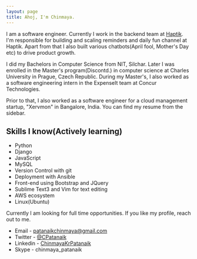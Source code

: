 ```yaml
---
layout: page
title: Ahoj, I'm Chinmaya.
---
```


I am a software engineer. Currently I work in the backend team at [Haptik](https://haptik.ai). I'm responsible for building and scaling reminders and daily fun channel at Haptik. Apart from that I also built various chatbots(April fool, Mother's Day etc) to drive product growth.

I did my Bachelors in Computer Science from NIT, Silchar. Later I was enrolled in the Master's program(Discontd.) in computer science at Charles University in Prague, Czech Republic. During my Master's, I also worked as a software engineering intern in the ExpenseIt team at Concur Technologies.

Prior to that, I also worked as a software engineer for a cloud management startup, "Xervmon" in Bangalore, India. You can find my resume from the sidebar.

## Skills I know(Actively learning)
* Python
* Django
* JavaScript
* MySQL
* Version Control with git
* Deployment with Ansible
* Front-end using Bootstrap and JQuery
* Sublime Text3 and Vim for text editing
* AWS ecosystem
* Linux(Ubuntu)

Currently I am looking for full time opportunities. If you like my profile, reach out to me.

* Email - [patanaikchinmaya@gmail.com](mailto:patanaikchinmaya@gmail.com)
* Twitter - [@CPatanaik](https://twitter.com/CPatanaik)
* Linkedin - [ChinmayaKrPatanaik](http://www.linkedin.com/in/chinmayakrpatanaik)
* Skype - chinmaya_patanaik

